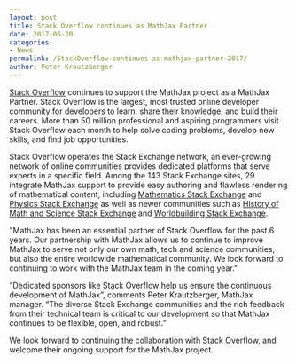 ```yaml
---
layout: post
title: Stack Overflow continues as MathJax Partner
date: 2017-06-20
categories:
- News
permalink: /StackOverflow-continues-as-mathjax-partner-2017/
author: Peter Krautzberger
---
```


[Stack Overflow](http://stackoverflow.com) continues to support the MathJax project as a MathJax Partner. Stack Overflow is the largest, most trusted online developer community for developers to learn, share their knowledge, and build their careers. More than 50 million professional and aspiring programmers visit Stack Overflow each month to help solve coding problems, develop new skills, and find job opportunities.

Stack Overflow operates the Stack Exchange network, an ever-growing network of online communities provides dedicated platforms that serve experts in a specific field. Among the 143 Stack Exchange sites, 29 integrate MathJax support to provide easy authoring and flawless rendering of mathematical content, including [Mathematics Stack Exchange](http://math.stackexchange.com) and [Physics Stack Exchange](http://physics.stackexchange.com) as well as newer communities such as [History of Math and Science Stack Exchange](http://hsm.stackexchange.com/) and [Worldbuilding Stack Exchange](http://worldbuilding.stackexchange.com/).


"MathJax has been an essential partner of Stack Overflow for the past 6 years. Our partnership with MathJax allows us to continue to improve MathJax to serve not only our own math, tech and science communities, but also the entire worldwide mathematical community. We look forward to continuing to work with the MathJax team in the coming year."

“Dedicated sponsors like Stack Overflow help us ensure the continuous development of MathJax”, comments Peter Krautzberger, MathJax manager. “The diverse Stack Exchange communities and the rich feedback from their technical team is critical to our development so that MathJax continues to be flexible, open, and robust.”


We look forward to continuing the collaboration with Stack Overflow, and welcome their ongoing support for the MathJax project.

